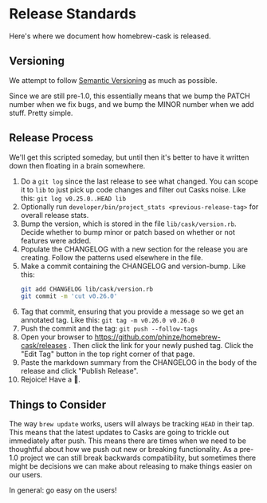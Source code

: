 # Release Standards

Here's where we document how homebrew-cask is released.

## Versioning

We attempt to follow [Semantic Versioning](http://semver.org/) as much as
possible.

Since we are still pre-1.0, this essentially means that we bump the PATCH
number when we fix bugs, and we bump the MINOR number when we add stuff. Pretty
simple.

## Release Process

We'll get this scripted someday, but until then it's better to have it written
down then floating in a brain somewhere.

1. Do a `git log` since the last release to see what changed. You can scope it to
   `lib` to just pick up code changes and filter out Casks noise.
   Like this: `git log v0.25.0..HEAD lib`
2. Optionally run `developer/bin/project_stats <previous-release-tag>` for
   overall release stats.
3. Bump the version, which is stored in the file `lib/cask/version.rb`. Decide
   whether to bump minor or patch based on whether or not features were added.
4. Populate the CHANGELOG with a new section for the release you are creating.
   Follow the patterns used elsewhere in the file.
5. Make a commit containing the CHANGELOG and version-bump.  Like this:
	```bash
	git add CHANGELOG lib/cask/version.rb
	git commit -m 'cut v0.26.0'
	```
6. Tag that commit, ensuring that you provide a message so we get an annotated
   tag.
   Like this: `git tag -m v0.26.0 v0.26.0`
7. Push the commit and the tag: `git push --follow-tags`
8. Open your browser to <https://github.com/phinze/homebrew-cask/releases> .
   Then click the link for your newly pushed tag. Click the "Edit Tag" button in
   the top right corner of that page.
9. Paste the markdown summary from the CHANGELOG in the body of the release and
   click "Publish Release".
10. Rejoice! Have a :cookie:.

## Things to Consider

The way `brew update` works, users will always be tracking `HEAD` in their tap.
This means that the latest updates to Casks are going to trickle out
immediately after push. This means there are times when we need to be
thoughtful about how we push out new or breaking functionality. As a pre-1.0
project we can still break backwards compatibility, but sometimes there might
be decisions we can make about releasing to make things easier on our users.

In general: go easy on the users!

